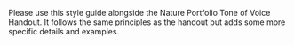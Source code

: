 Please use this style guide alongside the Nature Portfolio Tone of Voice Handout. It follows the same principles as the handout but adds some more specific details and examples.

